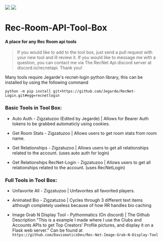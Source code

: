 [![](https://img.shields.io/badge/Discord-RecNetAPI-brightgreen)](https://discord.io/recnetapi) [![](https://img.shields.io/badge/Minimum%20Python%20Version-v3.9-brightgreen)](https://www.python.org/downloads/)

  

# Rec-Room-API-Tool-Box

#### A place for any Rec Room api tools

  

> If you would like to add to the tool box, just send a pull request with your new tool and ill review it. If you would like to message me with a question, you can contact me via The RecNet Api discord server at discord.io/recnetapi. Thank you!

  

Many tools require Jegarde's recnet-login python library, this can be installed by using the following command

`python -m pip install git+https://github.com/Jegarde/RecNet-Login.git#egg=recnetlogin`

  

### Basic Tools in Tool Box:

  

- Auto Auth - Zigzatuzoo (Edited by Jegarde) | Allows for Bearer Auth tokens to be grabbed automaticly using cookies.

  

- Get Room Stats - Zigzatuzoo | Allows users to get room stats from room name.

  

- Get Relationships - Zigzatuzoo | Allows users to get all relationships related to the account. (uses auto auth for login)

  

- Get Relationships RecNet-Login - Zigzatuzoo | Allows users to get all relationships related to the account. (uses RecNetLogin)

  

### Full Tools in Tool Box:

  

- Unfavorite All - Zigzatuzoo | Unfavorites all favorited players.

  

- Animated Bio - Zigzatuzoo | Cycles through 3 different text items although completely useless because of how RR handles bio caching

  

- Image Grab N Display Tool - Pythonmatics (On discord) | The Github Description "This is a example I made where I use the Clubs and Accounts APIs to get Top Creators' Profile pictures, and display it on a Flask web server."
Can be found at `https://github.com/DavismaticsDev/Rec-Net-Image-Grab-N-Display-Tool`